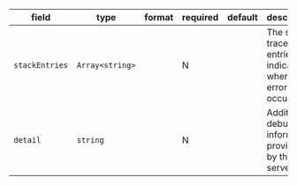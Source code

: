| field | type | format | required | default | description |
|---|---|---|---|---|---|
| `stackEntries` | `Array<string>` |  | N |  | The stack trace entries indicating where the error occurred. |
| `detail` | `string` |  | N |  | Additional debugging information provided by the server. |
